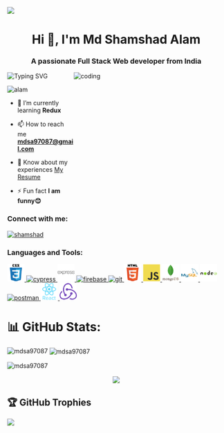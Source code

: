 ![](https://github.com/mdsa97087/pandit0305/blob/main/Pandit%20Gangadhar.png)

<h1 align="center">Hi 👋, I'm Md Shamshad Alam</h1>
<h3 align="center">A passionate Full Stack Web developer from India</h3>
<img src='https://readme-typing-svg.demolab.com/?font=Fira+Code&size=24&duration=4000&pause=1000&color=blue&background=FFFFFF00&width=500&height=51&lines=Full+Stack+Web+Developer;Rising+Mern+Developer;Always+Learning+New+Things' alt="Typing SVG"/>
<img align = "right" alt ="coding" width="350" height="280" src="https://cdn.dribbble.com/users/926537/screenshots/4502924/python-2.gif">
<p align="left"> <img src="https://komarev.com/ghpvc/?username=pandit0305&label=Profile%20views&color=0e75b6&style=flat" alt="alam" /> </p>

- 🌱 I’m currently learning **Redux**

<!-- - 📝 I regularly write articles on <a target= "_blank" href ="http://www.itstudyfree.blogspot.com/">My Blog</a> -->

- 📫 How to reach me **mdsa97087@gmail.com**

- 📄 Know about my experiences <a target = "_blank" href = "https://drive.google.com/file/d/13NHazaW-l19ioTSL0DOBTe-0zq02p78U/view
">My Resume</a>

- ⚡ Fun fact **I am funny😊**

<h3 align="left">Connect with me:</h3>
<p align="left">
<a href="https://www.linkedin.com/in/md-68379a254/" target="blank">
<img align="center" src="https://raw.githubusercontent.com/rahuldkjain/github-profile-readme-generator/master/src/images/icons/Social/linked-in-alt.svg" alt="shamshad" height="30" width="40" /></a>
<!-- 
<a href="https://www.hackerrank.com/@panditgangadhar1" target="blank">
<img align="center" src="https://raw.githubusercontent.com/rahuldkjain/github-profile-readme-generator/master/src/images/icons/Social/hackerrank.svg" alt="@shamshad" height="30" width="40" /></a> -->
</p>

<h3 align="left">Languages and Tools:</h3>
<p align="left"> 
<a href="https://www.w3schools.com/css/" target="_blank" rel="noreferrer"> <img src="https://raw.githubusercontent.com/devicons/devicon/master/icons/css3/css3-original-wordmark.svg" alt="css3" width="40" height="40"/> </a> 
<a href="https://www.cypress.io" target="_blank" rel="noreferrer"> <img src="https://raw.githubusercontent.com/simple-icons/simple-icons/6e46ec1fc23b60c8fd0d2f2ff46db82e16dbd75f/icons/cypress.svg" alt="cypress" width="40" height="40"/> </a> 
<a href="https://expressjs.com" target="_blank" rel="noreferrer"> <img src="https://raw.githubusercontent.com/devicons/devicon/master/icons/express/express-original-wordmark.svg" alt="express" width="40" height="40"/> </a> 
<a href="https://firebase.google.com/" target="_blank" rel="noreferrer"> <img src="https://www.vectorlogo.zone/logos/firebase/firebase-icon.svg" alt="firebase" width="40" height="40"/> </a> 
<a href="https://git-scm.com/" target="_blank" rel="noreferrer"> <img src="https://www.vectorlogo.zone/logos/git-scm/git-scm-icon.svg" alt="git" width="40" height="40"/> </a> 
<a href="https://www.w3.org/html/" target="_blank" rel="noreferrer"> <img src="https://raw.githubusercontent.com/devicons/devicon/master/icons/html5/html5-original-wordmark.svg" alt="html5" width="40" height="40"/> </a> 
<a href="https://developer.mozilla.org/en-US/docs/Web/JavaScript" target="_blank" rel="noreferrer"> <img src="https://raw.githubusercontent.com/devicons/devicon/master/icons/javascript/javascript-original.svg" alt="javascript" width="40" height="40"/> </a> 
<a href="https://www.mongodb.com/" target="_blank" rel="noreferrer"> <img src="https://raw.githubusercontent.com/devicons/devicon/master/icons/mongodb/mongodb-original-wordmark.svg" alt="mongodb" width="40" height="40"/> </a> 
<a href="https://www.mysql.com/" target="_blank" rel="noreferrer"> <img src="https://raw.githubusercontent.com/devicons/devicon/master/icons/mysql/mysql-original-wordmark.svg" alt="mysql" width="40" height="40"/> </a> 
<a href="https://nodejs.org" target="_blank" rel="noreferrer"> <img src="https://raw.githubusercontent.com/devicons/devicon/master/icons/nodejs/nodejs-original-wordmark.svg" alt="nodejs" width="40" height="40"/> </a> 
<a href="https://postman.com" target="_blank" rel="noreferrer"> <img src="https://www.vectorlogo.zone/logos/getpostman/getpostman-icon.svg" alt="postman" width="40" height="40"/> </a>
<a href="https://reactjs.org/" target="_blank" rel="noreferrer"> <img src="https://raw.githubusercontent.com/devicons/devicon/master/icons/react/react-original-wordmark.svg" alt="react" width="40" height="40"/> </a> 
<a href="https://redux.js.org" target="_blank" rel="noreferrer"> 
<img src="https://raw.githubusercontent.com/devicons/devicon/master/icons/redux/redux-original.svg" alt="redux" width="40" height="40"/> </a> 
</p>

# 📊 GitHub Stats:

<p>
<img align="left" src="https://github-readme-stats.vercel.app/api/top-langs?username=mdsa97087&show_icons=true&locale=en&layout=compact&theme=dracula" alt="mdsa97087" />
</p>

<p>&nbsp;<img align="center" margin-Top="5px" src="https://github-readme-stats.vercel.app/api?username=mdsa97087&show_icons=true&locale=en&theme=dracula" alt="mdsa97087" /></p>

<p><img align="center" src="https://github-readme-streak-stats.herokuapp.com/?user=mdsa97087&theme=dracula" alt="mdsa97087" /></p>

<!-- <a href="https://github.com/mdsa97087/github-readme-activity-graph"><img alt="Shamshad Shaikh's Activity Graph" src="https://denvercoder1-activity-graph.herokuapp.com/graph/?username=mdsa97087&bg_color=1F222E&color=F8D866&line=F85D7F&point=FFFFFF&hide_border=true" /></a> -->

<p align="center">
<a href="https://github.com/mdsa97087"><span>
<img align="center" src="https://github-profile-summary-cards.vercel.app/api/cards/profile-details?username=mdsa97087&theme=dracula" />
</span></a> </p>

## 🏆 GitHub Trophies

![](https://github-profile-trophy.vercel.app/?username=mdsa97087&theme=radical&no-frame=false&no-bg=false&margin-w=4)


